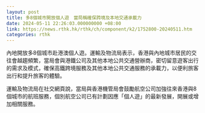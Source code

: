 ```yaml
---
layout: post
title: 多8個城市開放個人遊　當局稱確保跨境及本地交通承載力
date: 2024-05-11 22:26:03.000000000 +08:00
link: https://news.rthk.hk/rthk/ch/component/k2/1752800-20240511.htm
categories: rthk
---
```


內地開放多8個城市赴港澳個人遊。運輸及物流局表示，香港與內地城市居民的交往會越趨頻繁，當局會與港鐵公司及其他本地公共交通營辦商，密切留意遊客出行的需求及模式，確保高鐵跨境服務及其他本地公共交通服務的承載力，以便利旅客出行和提升旅客的體驗。

運輸及物流局在社交網頁說，當局與香港機管局會鼓勵航空公司加強往來香港與8個城市的航班服務，個別航空公司已有計劃因應「個人遊」的最新發展，開展或增加相關服務。
